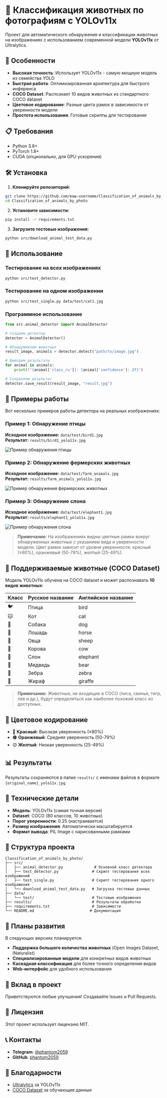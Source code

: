 # 🐾 Классификация животных по фотографиям с YOLOv11x

Проект для автоматического обнаружения и классификации животных на изображениях с использованием современной модели **YOLOv11x** от Ultralytics.

## 🚀 Особенности

- **Высокая точность**: Использует YOLOv11x - самую мощную модель из семейства YOLO
- **Быстрая работа**: Оптимизированная архитектура для быстрого инференса
- **COCO Dataset**: Распознает 10 видов животных из стандартного COCO dataset
- **Цветовое кодирование**: Разные цвета рамок в зависимости от уверенности модели
- **Простота использования**: Готовые скрипты для тестирования

## 📋 Требования

- Python 3.8+
- PyTorch 1.8+
- CUDA (опционально, для GPU ускорения)

## 🛠 Установка

1. **Клонируйте репозиторий:**
```bash
git clone https://github.com/ваш-username/Classification_of_animals_by_photo.git
cd Classification_of_animals_by_photo
```

2. **Установите зависимости:**
```bash
pip install -r requirements.txt
```

3. **Загрузите тестовые изображения:**
```bash
python src/download_animal_test_data.py
```

## 🎯 Использование

### Тестирование на всех изображениях

```bash
python src/test_detector.py
```

### Тестирование на одном изображении

```bash
python src/test_single.py data/test/cat1.jpg
```

### Программное использование

```python
from src.animal_detector import AnimalDetector

# Создаем детектор
detector = AnimalDetector()

# Обнаруживаем животных
result_image, animals = detector.detect("path/to/image.jpg")

# Выводим результаты
for animal in animals:
    print(f"{animal['class_ru']}: {animal['confidence']:.2f}")

# Сохраняем результат
detector.save_result(result_image, "result.jpg")
```

## 📸 Примеры работы

Вот несколько примеров работы детектора на реальных изображениях:

### Пример 1: Обнаружение птицы
**Исходное изображение:** `data/test/bird1.jpg`  
**Результат:** `results/bird1_yolo11x.jpg`

![Пример обнаружения птицы](results/bird1_yolo11x.jpg)

### Пример 2: Обнаружение фермерских животных
**Исходное изображение:** `data/test/farm_animals.jpg`  
**Результат:** `results/farm_animals_yolo11x.jpg`

![Пример обнаружения фермерских животных](results/farm_animals_yolo11x.jpg)

### Пример 3: Обнаружение слона
**Исходное изображение:** `data/test/elephant1.jpg`  
**Результат:** `results/elephant1_yolo11x.jpg`

![Пример обнаружения слона](results/elephant1_yolo11x.jpg)

> **Примечание**: На изображениях видны цветные рамки вокруг обнаруженных животных с указанием вида и уверенности модели. Цвет рамки зависит от уровня уверенности: красный (≥80%), оранжевый (50-79%), желтый (25-49%).

## 🐾 Поддерживаемые животные (COCO Dataset)

Модель YOLOv11x обучена на COCO dataset и может распознавать **10 видов животных**:

| Класс | Русское название | Английское название |
|-------|------------------|-------------------|
| 🐦 | Птица | bird |
| 🐱 | Кот | cat |
| 🐶 | Собака | dog |
| 🐴 | Лошадь | horse |
| 🐑 | Овца | sheep |
| 🐄 | Корова | cow |
| 🐘 | Слон | elephant |
| 🐻 | Медведь | bear |
| 🦓 | Зебра | zebra |
| 🦒 | Жираф | giraffe |

> **Примечание**: Животные, не входящие в COCO (лиса, свинья, тигр, лев и др.), будут определяться как наиболее похожий класс из доступных.

## 🎨 Цветовое кодирование

- 🔴 **Красный**: Высокая уверенность (≥80%)
- 🟠 **Оранжевый**: Средняя уверенность (50-79%)
- 🟡 **Желтый**: Низкая уверенность (25-49%)

## 📊 Результаты

Результаты сохраняются в папке `results/` с именами файлов в формате `{original_name}_yolo11x.jpg`.

## 🔧 Технические детали

- **Модель**: YOLOv11x (самая точная версия)
- **Dataset**: COCO (80 классов, 10 животных)
- **Порог уверенности**: 0.25 (настраивается)
- **Размер изображения**: Автоматически масштабируется
- **Формат вывода**: PIL Image с нарисованными рамками

## 📁 Структура проекта

```
Classification_of_animals_by_photo/
├── src/
│   ├── animal_detector.py              # Основной класс детектора
│   ├── test_detector.py               # Скрипт тестирования всех изображений
│   ├── test_single.py                 # Скрипт тестирования одного изображения
│   └── download_animal_test_data.py   # Загрузка тестовых данных
├── data/
│   └── test/                          # Тестовые изображения
├── results/                           # Результаты обработки
├── requirements.txt                   # Зависимости
└── README.md                         # Документация
```

## 🚀 Планы развития

В следующих версиях планируется:

- **Поддержка большего количества животных** (Open Images Dataset, iNaturalist)
- **Специализированные модели** для конкретных видов животных
- **Каскадная классификация** для более точного определения видов
- **Web-интерфейс** для удобного использования

## 🤝 Вклад в проект

Приветствуются любые улучшения! Создавайте Issues и Pull Requests.

## 📄 Лицензия

Этот проект использует лицензию MIT.

## 📞 Контакты

- **Telegram**: [@phantom2059](https://t.me/phantom2059)
- **GitHub**: [phantom2059](https://github.com/phantom2059)

## 🙏 Благодарности

- [Ultralytics](https://ultralytics.com/) за YOLOv11x
- [COCO Dataset](https://cocodataset.org/) за обучающие данные 